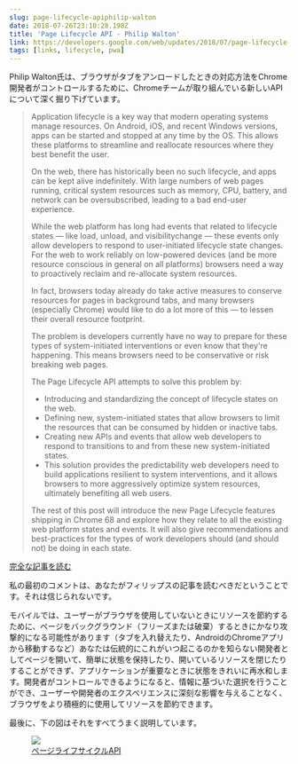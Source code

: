 ```yaml
---
slug: page-lifecycle-apiphilip-walton
date: 2018-07-26T23:10:28.198Z
title: 'Page Lifecycle API - Philip Walton'
link: https://developers.google.com/web/updates/2018/07/page-lifecycle-api
tags: [links, lifecycle, pwa]
---
```

Philip Walton氏は、ブラウザがタブをアンロードしたときの対応方法をChrome開発者がコントロールするために、Chromeチームが取り組んでいる新しいAPIについて深く掘り下げています。

> Application lifecycle is a key way that modern operating systems manage resources. On Android, iOS, and recent Windows versions, apps can be started and stopped at any time by the OS. This allows these platforms to streamline and reallocate resources where they best benefit the user.
> 
> On the web, there has historically been no such lifecycle, and apps can be kept alive indefinitely. With large numbers of web pages running, critical system resources such as memory, CPU, battery, and network can be oversubscribed, leading to a bad end-user experience.
> 
> While the web platform has long had events that related to lifecycle states &#x2014; like load, unload, and visibilitychange &#x2014; these events only allow developers to respond to user-initiated lifecycle state changes. For the web to work reliably on low-powered devices (and be more resource conscious in general on all platforms) browsers need a way to proactively reclaim and re-allocate system resources.
> 
> In fact, browsers today already do take active measures to conserve resources for pages in background tabs, and many browsers (especially Chrome) would like to do a lot more of this &#x2014; to lessen their overall resource footprint.
> 
> The problem is developers currently have no way to prepare for these types of system-initiated interventions or even know that they're happening. This means browsers need to be conservative or risk breaking web pages.
> 
> The Page Lifecycle API attempts to solve this problem by:
> 
> * Introducing and standardizing the concept of lifecycle states on the web.
> * Defining new, system-initiated states that allow browsers to limit the resources that can be consumed by hidden or inactive tabs.
> * Creating new APIs and events that allow web developers to respond to transitions to and from these new system-initiated states.
> * This solution provides the predictability web developers need to build applications resilient to system interventions, and it allows browsers to more aggressively optimize system resources, ultimately benefiting all web users.
> 
> The rest of this post will introduce the new Page Lifecycle features shipping in Chrome 68 and explore how they relate to all the existing web platform states and events. It will also give recommendations and best-practices for the types of work developers should (and should not) be doing in each state.


[完全な記事を読む](https://developers.google.com/web/updates/2018/07/page-lifecycle-api)

私の最初のコメントは、あなたがフィリップスの記事を読むべきだということです。それは信じられないです。

モバイルでは、ユーザーがブラウザを使用していないときにリソースを節約するために、ページをバックグラウンド（フリーズまたは破棄）するときにかなり攻撃的になる可能性があります（タブを入れ替えたり、AndroidのChromeアプリから移動するなど）あなたは伝統的にこれがいつ起こるのかを知らない開発者としてページを開いて、簡単に状態を保持したり、開いているリソースを閉じたりすることができず、アプリケーションが重要なときに状態をきれいに再水和します。開発者がコントロールできるようになると、情報に基づいた選択を行うことができ、ユーザーや開発者のエクスペリエンスに深刻な影響を与えることなく、ブラウザをより積極的に使用してリソースを節約できます。

最後に、下の図はそれをすべてうまく説明しています。

<figure><img src="https://developers.google.com/web/updates/images/2018/07/page-lifecycle-api-state-event-flow.png" /><figcaption> <a href="https://developers.google.com/web/updates/images/2018/07/page-lifecycle-api-state-event-flow.png">ページライフサイクルAPI</a> </figcaption></figure>


